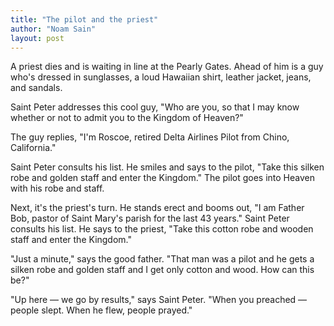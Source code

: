 ```yaml
---
title: "The pilot and the priest"
author: "Noam Sain"
layout: post
---
```


A priest dies and is waiting in line at the Pearly Gates. Ahead of him is a guy who's dressed in sunglasses, a loud Hawaiian shirt, leather jacket, jeans, and sandals.

Saint Peter addresses this cool guy, "Who are you, so that I may know whether or not to admit you to the Kingdom of Heaven?"

The guy replies, "I'm Roscoe, retired Delta Airlines Pilot from Chino, California."

Saint Peter consults his list. He smiles and says to the pilot, "Take this silken robe and golden staff and enter the Kingdom." The pilot goes into Heaven with his robe and staff.

Next, it's the priest's turn. He stands erect and booms out, "I am Father Bob, pastor of Saint Mary's parish for the last 43 years." Saint Peter consults his list. He says to the priest, "Take this cotton robe and wooden staff and enter the Kingdom."

"Just a minute," says the good father. "That man was a pilot and he gets a silken robe and golden staff and I get only cotton and wood. How can this be?"

"Up here — we go by results," says Saint Peter. "When you preached — people slept. When he flew, people prayed."
